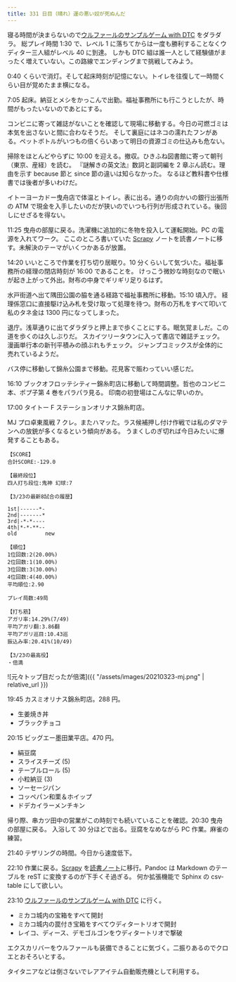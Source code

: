 ```yaml
---
title: 331 日目（晴れ）運の悪い奴が死ぬんだ
---
```


寝る時間が決まらないので[ウルファールのサンプルゲーム with DTC][bshf21b] をダラダラ。
総プレイ時間 1:30 で、レベル 1 に落ちてからは一度も勝利することなくウディター三人組がレベル 40 に到達。
しかも DTC 組は誰一人として経験値がまったく増えていない。この路線でエンディングまで挑戦してみよう。

0:40 くらいで消灯。そして起床時刻が記憶にない。トイレを往復して一時間くらい目が覚めたまま横になる。

7:05 起床。納豆とメシをかっこんで出勤。福祉事務所にも行こうとしたが、時間がもったいないのであとにする。

コンビニに寄って雑誌がないことを確認して現場に移動する。今日の可燃ゴミは本気を出さないと間に合わなそうだ。
そして裏庭にはネコの濡れたフンがある。ペットボトルがいつもの倍くらいあって明日の資源ゴミの仕込みも危ない。

掃除をほとんどやらずに 10:00 を迎える。撤収。ひきふね図書館に寄って朝刊（東京、産経）を読む。
『謎解きの英文法』数詞と副詞編を 2 章ぶん読む。理由を示す because 節と since 節の違いは知らなかった。
なるほど教科書や仕様書では後者が多いわけだ。

イトーヨーカドー曳舟店で体温とトイレ。表に出る。通りの向かいの銀行出張所の ATM で現金を入手したいのだが狭いのでいつも行列が形成されている。後回しにせざるを得ない。

11:25 曳舟の部屋に戻る。洗濯機に追加的に冬物を投入して運転開始。PC の電源を入れてワーク。
ここのところ書いていた [Scrapy] ノートを読書ノートに移す。未解決のテーマがいくつかあるが放置。

14:20 いいところで作業を打ち切り居眠り。10 分くらいして気づいた。福祉事務所の経理の閉店時刻が 16:00 であることを。
けっこう微妙な時刻なので眠いが起き上がって外出。財布の中身でギリギリ足りるはず。

水戸街道へ出て隅田公園の脇を通る経路で福祉事務所に移動。15:10 頃入庁。
経理係窓口に直接駆け込み札を受け取って処理を待つ。財布の万札をすべて叩いて私のタネ金は 1300 円になってしまった。

退庁。浅草通りに出てダラダラと押上まで歩くことにする。眠気覚ましだ。この道を歩くのは久しぶりだ。
スカイツリータウンに入って書店で雑誌チェック。漫画単行本の新刊平積みの顔ぶれもチェック。
ジャンプコミックスが全体的に売れているようだ。

バス停に移動して錦糸公園まで移動。花見客で賑わっていい感じだ。

16:10 ブックオフロッテシティー錦糸町店に移動して時間調整。哲也のコンビニ本、ポプ子第 4 巻をパラパラ見る。
印南の初登場はこんなに早いのか。

17:00 タイトー F ステーションオリナス錦糸町店。

MJ プロ卓東風戦 7 クレ。またハマッた。ラス候補押し付け作戦では私のダマテンへの放銃が多くなるという傾向がある。
うまくしのぎ切れば今日みたいに爆発することもある。

```text
【SCORE】
合計SCORE:-129.0

【最終段位】
四人打ち段位:鬼神 幻球:7

【3/23の最新8試合の履歴】

1st|------*-
2nd|-------*
3rd|-*-*----
4th|*-*-**--
old         new

【順位】
1位回数:2(20.00%)
2位回数:1(10.00%)
3位回数:3(30.00%)
4位回数:4(40.00%)
平均順位:2.90

プレイ局数:49局

【打ち筋】
アガリ率:14.29%(7/49)
平均アガリ翻:3.86翻
平均アガリ巡目:10.43巡
振込み率:20.41%(10/49)

【3/23の最高役】
・倍満
```

![元々トップ目だったが倍満]({{ "/assets/images/20210323-mj.png" | relative_url }})

19:45 カスミオリナス錦糸町店。288 円。

* 生姜焼き丼
* ブラックチョコ

20:15 ビッグエー墨田業平店。470 円。

* 絹豆腐
* スライスチーズ (5)
* テーブルロール (5)
* 小粒納豆 (3)
* ソーセージパン
* コッペパン和栗＆ホイップ
* ドデカイラーメンチキン

帰り際、串カツ田中の営業がこの時刻でも続いていることを確認。20:30 曳舟の部屋に戻る。
入浴して 30 分ほどで出る。豆腐をなめながら PC 作業。麻雀の練習。

21:40 テザリングの時間。今日から速度低下。

22:10 作業に戻る。[Scrapy] を[読書ノート][note]に移行。Pandoc は Markdown のテーブルを reST に変換するのが下手くそ過ぎる。
何か拡張機能で Sphinx の csv-table にして欲しい。

23:10 [ウルファールのサンプルゲーム with DTC][bshf21b] に行く。

* ミカコ城内の宝箱をすべて開封
* ミカコ城内の罠付き宝箱をすべてウディタートリオで開封
* レイコ、ディース、デモゴルゴンをウディタートリオで撃破

エクスカリバーをウルファールも装備できることに気づく。二振りあるのでクロエとおそろいとする。

タイタニアなどは倒さないでレアアイテム自動販売機として利用する。

[bshf21b]: https://wodifes.net/game/show/446
[scrapy]: https://scrapy.org/
[note]: https://showa-yojyo.github.io/notebook/
